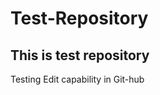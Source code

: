 # Test-Repository
This is test repository
------------------------------------------------------------------
Testing Edit capability in Git-hub

